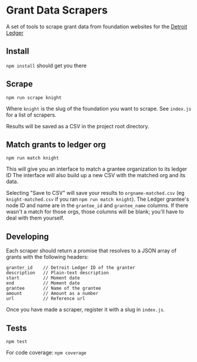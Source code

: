 # Grant Data Scrapers

A set of tools to scrape grant data from foundation websites for the
[Detroit Ledger](https://detroitledger.org)

## Install

```npm install``` should get you there

## Scrape

```
npm run scrape knight
```

Where `knight` is the slug of the foundation you want to scrape. See `index.js`
for a list of scrapers.

Results will be saved as a CSV in the project root directory.

## Match grants to ledger org

```
npm run match knight
```

This will give you an interface to match a grantee organization to its ledger ID
The interface will also build up a new CSV with the matched org and its data.

Selecting "Save to CSV" will save your results to `orgname-matched.csv` (eg
`knight-matched.csv` if you ran `npm run match knight`). The Ledger grantee's
node ID and name are in the `grantee_id` and `grantee_name` columns. If there
wasn't a match for those orgs, those columns will be blank; you'll have to deal
with them yourself. 

## Developing

Each scraper should return a promise that resolves to a JSON array of grants
with the following headers:

```
granter_id    // Detroit Ledger ID of the granter
description   // Plain-text description
start         // Moment date
end           // Moment date
grantee       // Name of the grantee
amount        // Amount as a number
url           // Reference url
```

Once you have made a scraper, register it with a slug in `index.js`.

## Tests

`npm test`

For code coverage: `npm coverage`
